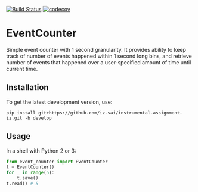 [![Build Status](https://travis-ci.org/iz-sai/instrumental-assignment-iz.svg?branch=master)](https://travis-ci.org/iz-sai/instrumental-assignment-iz)
[![codecov](https://codecov.io/gh/iz-sai/instrumental-assignment-iz/branch/master/graph/badge.svg)](https://codecov.io/gh/iz-sai/instrumental-assignment-iz)

# EventCounter

Simple event counter with 1 second granularity. It provides ability to keep track of number of 
events happened within 1 second long bins, and retrieve number of events that happened over a 
user-specified amount of time until current time.

## Installation

To get the latest development version, use:

    pip install git+https://github.com/iz-sai/instrumental-assignment-iz.git -b develop


## Usage

In a shell with Python 2 or 3:

```python
from event_counter import EventCounter
t = EventCounter()
for _ in range(5):
    t.save()
t.read() # 5
```
